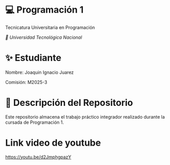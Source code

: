 # **💻 Programación 1**
Tecnicatura Universitaria en Programación

*📍 Universidad Tecnológica Nacional*

# **✨ Estudiante**
Nombre: Joaquin Ignacio Juarez

Comisión: M2025-3

# **📂 Descripción del Repositorio**
Este repositorio almacena el trabajo práctico integrador realizado durante la cursada de Programación 1.

# **Link video de youtube**
https://youtu.be/d2JmphgpazY
